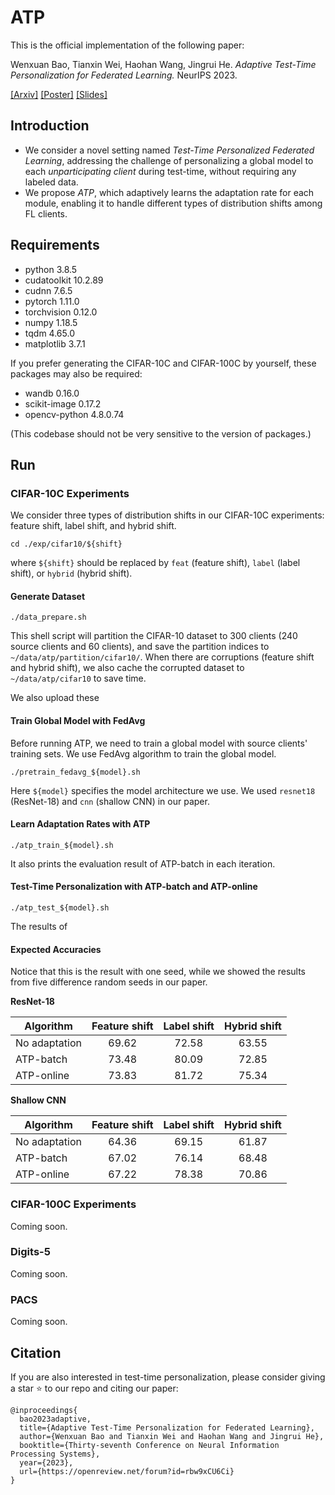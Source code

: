 # ATP

This is the official implementation of the following paper:

Wenxuan Bao, Tianxin Wei, Haohan Wang, Jingrui He. *Adaptive Test-Time Personalization for Federated Learning.*
NeurIPS 2023.

[\[Arxiv\]](https://arxiv.org/abs/2310.18816)
[\[Poster\]](https://github.com/baowenxuan/ATP/blob/master/material/ATP_poster.pdf)
[\[Slides\]](https://github.com/baowenxuan/ATP/blob/master/material/ATP_slides_short.pdf)

## Introduction

- We consider a novel setting named *Test-Time Personalized Federated Learning*, addressing the challenge of
  personalizing a global model to each *unparticipating client* during test-time, without requiring any labeled data.
- We propose *ATP*, which adaptively learns the adaptation rate for each module, enabling it to handle different types
  of distribution shifts among FL clients.

## Requirements

- python 3.8.5
- cudatoolkit 10.2.89
- cudnn 7.6.5
- pytorch 1.11.0
- torchvision 0.12.0
- numpy 1.18.5
- tqdm 4.65.0
- matplotlib 3.7.1

If you prefer generating the CIFAR-10C and CIFAR-100C by yourself, these packages may also be required:

- wandb 0.16.0
- scikit-image 0.17.2
- opencv-python 4.8.0.74

(This codebase should not be very sensitive to the version of packages.)

## Run

### CIFAR-10C Experiments

We consider three types of distribution shifts in our CIFAR-10C experiments: feature shift, label shift, and hybrid
shift.

```shell
cd ./exp/cifar10/${shift}
```

where `${shift}` should be replaced by `feat` (feature shift), `label` (label shift), or `hybrid` (hybrid shift). 

#### Generate Dataset

```shell
./data_prepare.sh
```

This shell script will partition the CIFAR-10 dataset to 300 clients (240 source clients and 60 clients), and save the
partition indices to `~/data/atp/partition/cifar10/`. When there are corruptions (feature shift and hybrid shift), we
also cache the corrupted dataset to `~/data/atp/cifar10` to save time. 

We also upload these 

#### Train Global Model with FedAvg

Before running ATP, we need to train a global model with source clients' training sets. We use FedAvg algorithm to train
the global model.

```shell
./pretrain_fedavg_${model}.sh
```

Here `${model}` specifies the model architecture we use. We used `resnet18` (ResNet-18) and `cnn` (shallow CNN) in our
paper.

#### Learn Adaptation Rates with ATP

```shell
./atp_train_${model}.sh
```

It also prints the evaluation result of ATP-batch in each iteration.

#### Test-Time Personalization with ATP-batch and ATP-online

```shell
./atp_test_${model}.sh
```

The results of

#### Expected Accuracies

Notice that this is the result with one seed, while we showed the results from five difference random seeds in our
paper. 

**ResNet-18**

| Algorithm     | Feature shift | Label shift | Hybrid shift |
|---------------|:-------------:|:-----------:|:------------:|
| No adaptation |     69.62     |    72.58    |    63.55     |
| ATP-batch     |     73.48     |    80.09    |    72.85     |
| ATP-online    |     73.83     |    81.72    |    75.34     |

**Shallow CNN**

| Algorithm     | Feature shift | Label shift | Hybrid shift |
|---------------|:-------------:|:-----------:|:------------:|
| No adaptation |     64.36     |    69.15    |    61.87     |
| ATP-batch     |     67.02     |    76.14    |    68.48     |
| ATP-online    |     67.22     |    78.38    |    70.86     |

### CIFAR-100C Experiments

Coming soon.

### Digits-5

Coming soon.

### PACS

Coming soon.

## Citation

If you are also interested in test-time personalization, please consider giving a star ⭐️ to our repo and citing our
paper:

```text
@inproceedings{
  bao2023adaptive,
  title={Adaptive Test-Time Personalization for Federated Learning},
  author={Wenxuan Bao and Tianxin Wei and Haohan Wang and Jingrui He},
  booktitle={Thirty-seventh Conference on Neural Information Processing Systems},
  year={2023},
  url={https://openreview.net/forum?id=rbw9xCU6Ci}
}
```

